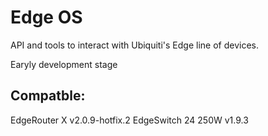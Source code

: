 # Edge OS

API and tools to interact with Ubiquiti's Edge line of devices.

Earyly development stage

## Compatble:
EdgeRouter X v2.0.9-hotfix.2
EdgeSwitch 24 250W v1.9.3
